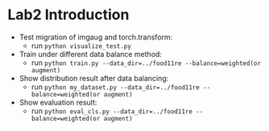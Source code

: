 # Lab2 Introduction

- Test migration of imgaug and torch.transform: 
    - run `python visualize_test.py`
- Train under different data balance method: 
    - run `python train.py --data_dir=../food11re --balance=weighted(or augment)`
- Show distribution result after data balancing:
    - run `python my_dataset.py --data_dir=../food11re --balance=weighted(or augment)`
- Show evaluation result:
    - run `python eval_cls.py --data_dir=../food11re --balance=weighted(or augment)`
